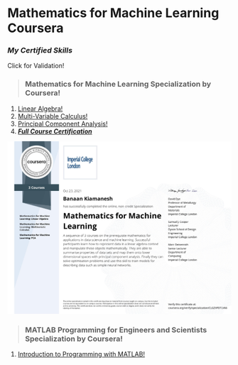 # Mathematics for Machine Learning Coursera

### ***My Certified Skills***

Click for Validation! 


> ### Mathematics for Machine Learning Specialization by Coursera!
1. [Linear Algebra!](https://www.coursera.org/verify/BB2NN94SPZJK)
2. [Multi-Variable Calculus!](https://www.coursera.org/verify/MS7LAE2FD3G8)
3. [Principal Component Analysis!](https://www.coursera.org/verify/923VR6SR9S6M)
4. ***[Full Course Certification](https://www.coursera.org/verify/specialization/CLGZVPDTLV66)***

![](images/Certif.jpg)


> ### MATLAB Programming for Engineers and Scientists Specialization by Coursera!
1. [Introduction to Programming with MATLAB!](https://www.coursera.org/verify/URCJYST93VND)